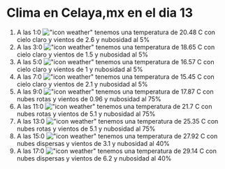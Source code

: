 # Clima en Celaya,mx en el dia 13

1. A las 1:0 !["icon weather"](http://openweathermap.org/img/w/01n.png) tenemos una temperatura de 20.48 C con cielo claro y  vientos de 2.6 y nubosidad al 5%
1. A las 3:0 !["icon weather"](http://openweathermap.org/img/w/01n.png) tenemos una temperatura de 18.65 C con cielo claro y  vientos de 1.5 y nubosidad al 5%
1. A las 5:0 !["icon weather"](http://openweathermap.org/img/w/01n.png) tenemos una temperatura de 16.57 C con cielo claro y  vientos de 1 y nubosidad al 5%
1. A las 7:0 !["icon weather"](http://openweathermap.org/img/w/01n.png) tenemos una temperatura de 15.45 C con cielo claro y  vientos de 2.1 y nubosidad al 5%
1. A las 9:0 !["icon weather"](http://openweathermap.org/img/w/04d.png) tenemos una temperatura de 17.87 C con nubes rotas y  vientos de 0.96 y nubosidad al 75%
1. A las 11:0 !["icon weather"](http://openweathermap.org/img/w/04d.png) tenemos una temperatura de 21.7 C con nubes rotas y  vientos de 5.1 y nubosidad al 75%
1. A las 13:0 !["icon weather"](http://openweathermap.org/img/w/04d.png) tenemos una temperatura de 25.35 C con nubes rotas y  vientos de 5.1 y nubosidad al 75%
1. A las 15:0 !["icon weather"](http://openweathermap.org/img/w/03d.png) tenemos una temperatura de 27.92 C con nubes dispersas y  vientos de 3.1 y nubosidad al 40%
1. A las 17:0 !["icon weather"](http://openweathermap.org/img/w/03d.png) tenemos una temperatura de 29.14 C con nubes dispersas y  vientos de 6.2 y nubosidad al 40%
